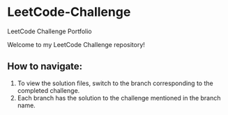 # LeetCode-Challenge
LeetCode Challenge Portfolio

Welcome to my LeetCode Challenge repository!

## How to navigate:

1. To view the solution files, switch to the branch corresponding to the completed challenge.
2. Each branch has the solution to the challenge mentioned in the branch name.
